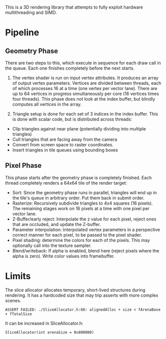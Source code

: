 This is a 3D rendering library that attempts to fully exploit hardware 
multithreading and SIMD. 

# Pipeline

## Geometry Phase
There are two steps to this, which execute in sequence for each draw call
in the queue. Each one finishes completely before the next starts.

1. The vertex shader is run on input vertex attributes.  It produces 
an array of output vertex parameters.  Vertices are divided between threads, 
each of which processes 16 at a time (one vertex per vector lane). There are 
up to 64 vertices in progress simultaneously per core (16 vertices times 
four threads). This phase does not look at the index buffer, but blindly 
computes all vertices in the array.

2. Triangle setup is done for each set of 3 indices in the index buffer.  This
is done with scalar code, but is distributed across threads:

 - Clip triangles against near plane (potentially dividing into multiple triangles)
 - Cull triangles that are facing away from the camera
 - Convert from screen space to raster coordinates. 
 - Insert triangles in tile queues using bounding boxes

## Pixel Phase
This phase starts after the geometry phase is completely finished. Each thread 
completely renders a 64x64 tile of the render target:

- Sort: Since the geometry phase runs in parallel, triangles will end up in the tile's 
  queue in arbitrary order. Put them back in submit order.
- Rasterize: Recursively subdivide triangles to 4x4 squares (16 pixels). The 
  remaining stages work on 16 pixels at a time with one pixel per vector lane.
- Z-Buffer/early reject: Interpolate the z value for each pixel, reject ones 
  that are occluded, and update the Z-buffer.
- Parameter interpolation: Interpolated vertex parameters in a perspective 
  correct manner for each pixel, to be passed to the pixel shader.
- Pixel shading: determine the colors for each of the pixels. This may
  optionally call into the texture sampler.
- Blend/writeback: If alpha is enabled, blend here (reject pixels where the 
  alpha is zero). Write color values into framebuffer.
  
# Limits

The slice allocator allocates temporary, short-lived structures during rendering. It
has a hardcoded size that may trip asserts with more complex scenes.

    ASSERT FAILED: ./SliceAllocator.h:60: alignedAlloc + size < fArenaBase + fTotalSize

It can be increased in SliceAllocator.h:

	SliceAllocator(int arenaSize = 0x800000)
